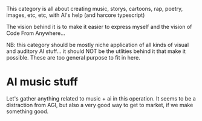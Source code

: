 This category is all about creating music, storys, cartoons, rap, poetry, images, etc, etc, with AI's help (and harcore typescript)

The vision behind it is to make it easier to express myself and the vision of Code From Anywhere...

NB: this category should be mostly niche application of all kinds of visual and auditory AI stuff... it should NOT be the utlities behind it that make it possible. These are too general purpose to fit in here.

# AI music stuff

Let's gather anything related to music + ai in this operation.
It seems to be a distraction from AGI, but also a very good way to get to market, if we make something good.

